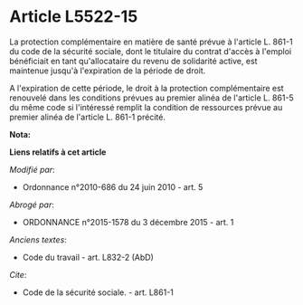 # Article L5522-15

La protection complémentaire en matière de santé prévue à l'article L. 861-1 du code de la sécurité sociale, dont le
titulaire du contrat d'accès à l'emploi bénéficiait en tant qu'allocataire du revenu de solidarité active, est maintenue
jusqu'à l'expiration de la période de droit.

A l'expiration de cette période, le droit à la protection complémentaire est renouvelé dans les conditions prévues au premier
alinéa de l'article L. 861-5 du même code si l'intéressé remplit la condition de ressources prévue au premier alinéa de
l'article L. 861-1 précité.

**Nota:**



**Liens relatifs à cet article**

_Modifié par_:

  - Ordonnance n°2010-686 du 24 juin 2010 - art. 5

_Abrogé par_:

  - ORDONNANCE n°2015-1578 du 3 décembre 2015 - art. 1

_Anciens textes_:

  - Code du travail - art. L832-2 (AbD)

_Cite_:

  - Code de la sécurité sociale. - art. L861-1

